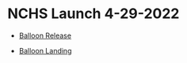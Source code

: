 # NCHS Launch 4-29-2022

- [Balloon Release](https://youtu.be/hP-R-rfDyBA)

- [Balloon Landing](https://youtu.be/S8HqcoTmZ1Y)

